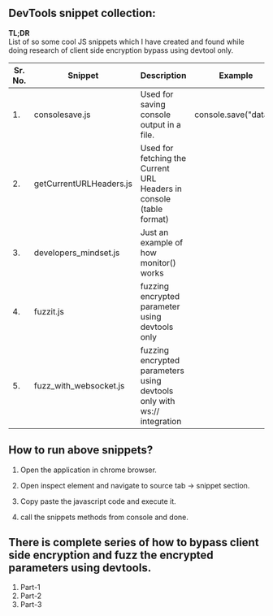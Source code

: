## DevTools snippet collection:

**TL;DR**  
List of so some cool JS snippets which I have created and found while doing research of client side encryption bypass using devtool only.

| Sr. No. | Snippet | Description | Example |
|---------|---------|-------------|---------|
|1.| consolesave.js | Used for saving console output in a file. | console.save("data");|
|2.| getCurrentURLHeaders.js | Used for fetching the Current URL Headers in console (table format) | |
|3.| developers_mindset.js | Just an example of how monitor() works | |
|4.| fuzzit.js | fuzzing encrypted parameter using devtools only | |
|5.| fuzz_with_websocket.js | fuzzing encrypted parameters using devtools only with ws:// integration | |

## How to run above snippets?

1. Open the application in chrome browser.

2. Open inspect element and navigate to source tab -> snippet section.

3. Copy paste the javascript code and execute it.

4. call the snippets methods from console and done.

## There is complete series of how to bypass client side encryption and fuzz the encrypted parameters using devtools.

1. Part-1  
2. Part-2  
3. Part-3  
